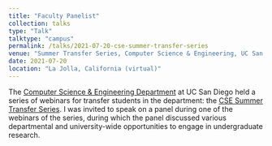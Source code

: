 ```yaml
---
title: "Faculty Panelist"
collection: talks
type: "Talk"
talktype: "campus"
permalink: /talks/2021-07-20-cse-summer-transfer-series
venue: "Summer Transfer Series, Computer Science & Engineering, UC San Diego"
date: 2021-07-20
location: "La Jolla, California (virtual)"
---
```


The <a href="https://cse.ucsd.edu/" target="_blank">Computer Science & Engineering Department</a> at UC San Diego held a series of webinars for transfer students in the department: the <a href="https://cse.ucsd.edu/undergraduate/summer-transfer-series" target="_blank">CSE Summer Transfer Series</a>. I was invited to speak on a panel during one of the webinars of the series, during which the panel discussed various departmental and university-wide opportunities to engage in undergraduate research.
